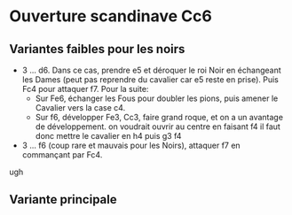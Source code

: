 ---
---

<link rel="stylesheet" href="lib/style2.css">
<script src="lib/pgnv/pgnv.js"></script>

# Ouverture scandinave Cc6
## Variantes faibles pour les noirs
- 3 ... d6. Dans ce cas, prendre e5 et déroquer le roi Noir en échangeant les Dames (peut pas reprendre du cavalier car e5 reste en prise). Puis Fc4 pour attaquer f7. Pour la suite:
    - Sur Fe6, échanger les Fous pour doubler les pions, puis amener le Cavalier vers la case c4.
    - Sur f6, développer Fe3, Cc3, faire grand roque, et on a un avantage de développement. on voudrait ouvrir au centre en faisant f4 il faut donc mettre le cavalier en h4 puis g3 f4
- 3 ... f6 (coup rare et mauvais pour les Noirs), attaquer f7 en commançant par Fc4.
<div id="board"></div>

<div id="home">ugh</div>


## Variante principale



<script>
  const $ = document.querySelector.bind(document);

  PGNV.pgnView('board',{ pgn: '1. e4 e5 2. Nf3 Nc6 3. d4 d6 (3... f6 4. Bc4) 4. dxe5 dxe5 5. Qxd8+ Kxd8 6. Bc4 f6 (6... Be6 7. Bxe6 fxe6 8. Be3) 7. Be3 Bd6 8. Nc3 a6 9. O-O-O *', pieceStyle: 'merida', locale:'fr', layout:'left', width: '1000px', boardSize: '300px'});
</script>